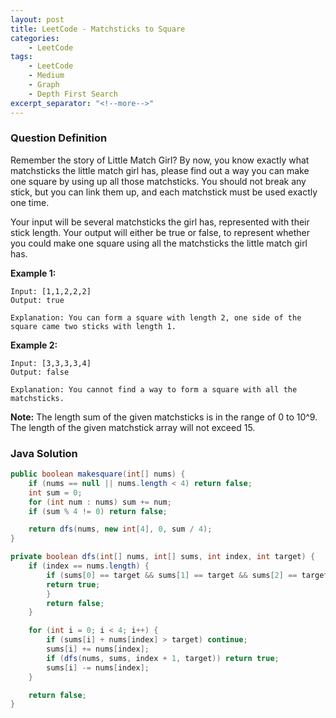 ```yaml
---
layout: post
title: LeetCode - Matchsticks to Square
categories:
    - LeetCode
tags:
    - LeetCode
    - Medium
    - Graph
    - Depth First Search
excerpt_separator: "<!--more-->"
---
```


### Question Definition
Remember the story of Little Match Girl? By now, you know exactly what matchsticks the little match girl has, please find out a way you can make one square by using up all those matchsticks. You should not break any stick, but you can link them up, and each matchstick must be used exactly one time.

Your input will be several matchsticks the girl has, represented with their stick length. Your output will either be true or false, to represent whether you could make one square using all the matchsticks the little match girl has.
<!--more-->

**Example 1:**
```
Input: [1,1,2,2,2]
Output: true

Explanation: You can form a square with length 2, one side of the square came two sticks with length 1.
```
**Example 2:**
```
Input: [3,3,3,3,4]
Output: false

Explanation: You cannot find a way to form a square with all the matchsticks.
```
**Note:**
The length sum of the given matchsticks is in the range of 0 to 10^9.
The length of the given matchstick array will not exceed 15.

### Java Solution
```java
public boolean makesquare(int[] nums) {
    if (nums == null || nums.length < 4) return false;
    int sum = 0;
    for (int num : nums) sum += num;
    if (sum % 4 != 0) return false;

    return dfs(nums, new int[4], 0, sum / 4);
}

private boolean dfs(int[] nums, int[] sums, int index, int target) {
    if (index == nums.length) {
        if (sums[0] == target && sums[1] == target && sums[2] == target) {
        return true;
        }
        return false;
    }

    for (int i = 0; i < 4; i++) {
        if (sums[i] + nums[index] > target) continue;
        sums[i] += nums[index];
        if (dfs(nums, sums, index + 1, target)) return true;
        sums[i] -= nums[index];
    }

    return false;
}
```